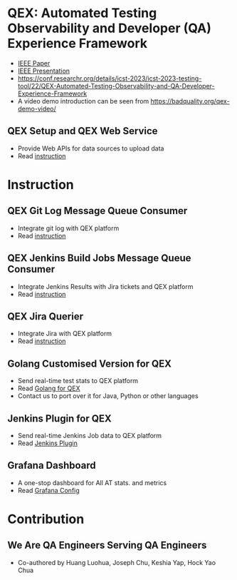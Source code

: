 # QEX: Automated Testing Observability and Developer (QA) Experience Framework
* [IEEE Paper](doc/IEEE-ICST-camera-ready-ver.pdf)
* [IEEE Presentation](doc/IEEE-presentation.pdf)
* https://conf.researchr.org/details/icst-2023/icst-2023-testing-tool/22/QEX-Automated-Testing-Observability-and-QA-Developer-Experience-Framework
* A video demo introduction can be seen from https://badquality.org/qex-demo-video/

## QEX Setup and QEX Web Service
* Provide Web APIs for data sources to upload data
* Read [instruction](cmd/web/README.md)

# Instruction
## QEX Git Log Message Queue Consumer
* Integrate git log with QEX platform
* Read [instruction](cmd/git_log_consumer/README.md)

## QEX Jenkins Build Jobs Message Queue Consumer
* Integrate Jenkins Results with Jira tickets and QEX platform
* Read [instruction](cmd/jenkins_build_consumer/README.md)

## QEX Jira Querier
* Integrate Jira with QEX platform
* Read [instruction](cmd/jira/README.md)

## Golang Customised Version for QEX
* Send real-time test stats to QEX platform
* Read [Golang for QEX](https://github.com/luohuahuang/go/)
* Contact us to port over it for Java, Python or other languages

## Jenkins Plugin for QEX
* Send real-time Jenkins Job data to QEX platform
* Read [Jenkins Plugin](https://github.com/luohuahuang/qex-jenkins-plugin/blob/main/README.md)

## Grafana Dashboard
* A one-stop dashboard for All AT stats. and metrics
* Read [Grafana Config](grafana/QEX-dashboard.json)

# Contribution
## We Are QA Engineers Serving QA Engineers
* Co-authored by Huang Luohua, Joseph Chu, Keshia Yap, Hock Yao Chua


